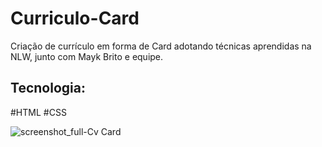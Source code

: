 # Curriculo-Card
Criação de currículo em forma de Card adotando técnicas aprendidas na NLW, junto com Mayk Brito e equipe.

## Tecnologia:
 #HTML #CSS

![screenshot_full-Cv Card](https://user-images.githubusercontent.com/109381771/191523438-13925a7b-167f-482c-90f5-2f38d582c1ee.png)


